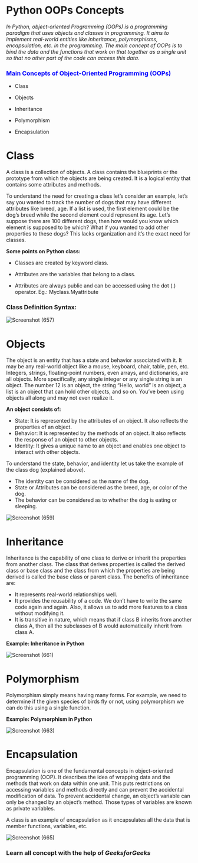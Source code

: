 <h1>Python OOPs Concepts</h1>

<i>
<p>In Python, object-oriented Programming (OOPs) is a programming paradigm that uses objects and classes in programming. It aims to implement real-world entities like inheritance, polymorphisms, encapsulation, etc. in the programming. The main concept of OOPs is to bind the data and the functions that work on that together as a single unit so that no other part of the code can access this data. 
</i></p>
<!-- </h6> -->

<h3 style=color:blue>Main Concepts of Object-Oriented Programming (OOPs)</h3>

* Class

* Objects

* Inheritance

* Polymorphism

* Encapsulation

<h1>Class</h1> 

<p>A class is a collection of objects. A class contains the blueprints or the prototype from which the objects are being created. It is a logical entity that contains some attributes and methods. 
<p>
To understand the need for creating a class let’s consider an example, let’s say you wanted to track the number of dogs that may have different attributes like breed, age. If a list is used, the first element could be the dog’s breed while the second element could represent its age. Let’s suppose there are 100 different dogs, then how would you know which element is supposed to be which? What if you wanted to add other properties to these dogs? This lacks organization and it’s the exact need for classes. 

**Some points on Python class:**  

* Classes are created by keyword class.

* Attributes are the variables that belong to a class.

* Attributes are always public and can be accessed using the dot (.) operator. Eg.: Myclass.Myattribute

    
<h3>Class Definition Syntax:</h3>

![Screenshot (657)](https://user-images.githubusercontent.com/84759339/136652301-6dc82a0f-2072-494a-beab-4e7cbeb42e38.png)



<h1>Objects</h1>

The object is an entity that has a state and behavior associated with it. It may be any real-world object like a mouse, keyboard, chair, table, pen, etc. Integers, strings, floating-point numbers, even arrays, and dictionaries, are all objects. More specifically, any single integer or any single string is an object. The number 12 is an object, the string “Hello, world” is an object, a list is an object that can hold other objects, and so on. You’ve been using objects all along and may not even realize it.

**An object consists of:**

* State: It is represented by the attributes of an object. It also reflects the properties of an object.
* Behavior: It is represented by the methods of an object. It also reflects the response of an object to other objects.
* Identity: It gives a unique name to an object and enables one object to interact with other objects.

To understand the state, behavior, and identity let us take the example of the class dog (explained above). 

* The identity can be considered as the name of the dog.
* State or Attributes can be considered as the breed, age, or color of the dog.
* The behavior can be considered as to whether the dog is eating or sleeping.

![Screenshot (659)](https://user-images.githubusercontent.com/84759339/136652374-d95131dc-b751-4f69-b4c5-636c42f54ff0.png)


<h1>Inheritance</h1>

<p>Inheritance is the capability of one class to derive or inherit the properties from another class. The class that derives properties is called the derived class or base class and the class from which the properties are being derived is called the base class or parent class. The benefits of inheritance are:

* It represents real-world relationships well.
* It provides the reusability of a code. We don’t have to write the same code again and again. Also, it allows us to add more features to a class without modifying it.
* It is transitive in nature, which means that if class B inherits from another class A, then all the subclasses of B would automatically inherit from class A.

    
**Example: Inheritance in Python**
  
 ![Screenshot (661)](https://user-images.githubusercontent.com/84759339/136652419-9a730192-e0d2-4fa2-b480-f4ba26b8141c.png)

  <h1>Polymorphism</h1>
<p>
Polymorphism simply means having many forms. For example, we need to determine if the given species of birds fly or not, using polymorphism we can do this using a single function.

**Example: Polymorphism in Python**
  
  ![Screenshot (663)](https://user-images.githubusercontent.com/84759339/136652486-c6f0ca03-e103-48cd-824f-4dcb06baa788.png)

<h1>Encapsulation</h1>
<p>Encapsulation is one of the fundamental concepts in object-oriented programming (OOP). It describes the idea of wrapping data and the methods that work on data within one unit. This puts restrictions on accessing variables and methods directly and can prevent the accidental modification of data. To prevent accidental change, an object’s variable can only be changed by an object’s method. Those types of variables are known as private variables.

A class is an example of encapsulation as it encapsulates all the data that is member functions, variables, etc.
  
  ![Screenshot (665)](https://user-images.githubusercontent.com/84759339/136652526-00ddeecd-5e61-4962-9a70-c7a1e6484297.png)
  
 <h3 style=align:right>Learn all concept with the help of <i>GeeksforGeeks</i></h3>

  
